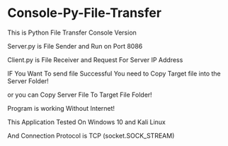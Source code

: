 # Console-Py-File-Transfer

This is Python File Transfer Console Version

Server.py is File Sender and Run on Port 8086

Client.py is File Receiver and Request For Server IP Address

IF You Want To send file Successful You need to Copy Target file into the Server Folder!

or you can Copy Server File To Target File Folder!

Program is working Without Internet!

This Application Tested On Windows 10 and Kali Linux

And Connection Protocol is TCP (socket.SOCK_STREAM)
